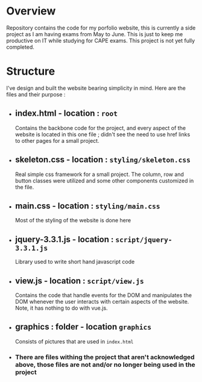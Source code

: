 # Overview
Repository contains the code for my porfolio website, this is currently a side project as I am having exams from May to June. 
This is just to keep me productive on IT while studying for CAPE exams. This project is not yet fully completed.

# Structure
I've design and built the website bearing simplicity in mind. Here are the files and their purpose :

 * ## index.html - location : `root`
   Contains the backbone code for the project, and every aspect of the website is located in this one file ;
   didn't see the need to use href links to other pages for a small project.
   
 * ## skeleton.css - location : `styling/skeleton.css`
    Real simple css framework for a small project.  The column, row and button classes were utilized and some other components customized 
    in the file.
    
 * ## main.css - location : `styling/main.css`
    Most of the styling of the website is done here
    
 * ## jquery-3.3.1.js - location : `script/jquery-3.3.1.js`
    Library used to write short hand javascript code
    
 * ## view.js - location : `script/view.js`
    Contains the code that handle events for the DOM and manipulates the DOM whenever the user interacts with certain aspects of the website.
    Note, it has nothing to do with vue.js.
    
 * ## graphics : folder - location `graphics`
    Consists of pictures that are used in `index.html`
    
 * ### There are files withing the project that aren't acknowledged above, those files are not and/or no longer being used in the project
